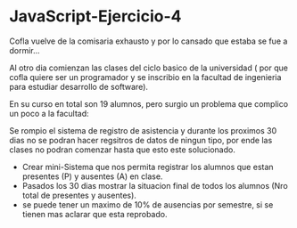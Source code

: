 # JavaScript-Ejercicio-4
Cofla vuelve de la comisaria exhausto y por lo cansado que estaba se fue a dormir...


Al otro dia comienzan las clases del ciclo basico de la universidad ( por que cofla quiere ser un programador y se inscribio en la facultad de ingenieria para estudiar desarrollo de software).


En su curso en total son 19 alumnos, pero surgio un problema que complico un poco a la facultad:


Se rompio el sistema de registro de asistencia y durante los proximos 30 dias no se podran hacer regsitros de datos de ningun tipo, por ende las clases no podran comenzar hasta que esto este solucionado.

- Crear mini-Sistema que nos permita registrar los alumnos que estan presentes (P) y ausentes (A) en clase.
- Pasados los 30 dias mostrar la situacion final de todos los alumnos (Nro total de presentes y ausentes).
- se puede tener un maximo de 10% de ausencias por semestre, si se tienen mas aclarar que esta reprobado.

